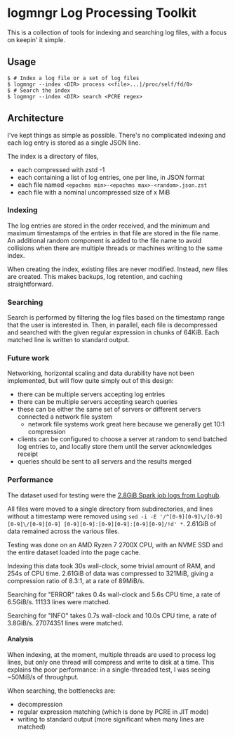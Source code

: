 # logmngr Log Processing Toolkit

This is a collection of tools for indexing and searching log files, with a
focus on keepin' it simple.

## Usage

```
$ # Index a log file or a set of log files
$ logmngr --index <DIR> process <<file>...|/proc/self/fd/0>
$ # Search the index
$ logmngr --index <DIR> search <PCRE regex>
```

## Architecture

I've kept things as simple as possible. There's no complicated indexing and
each log entry is stored as a single JSON line.

The index is a directory of files,

- each compressed with zstd -1
- each containing a list of log entries, one per line, in JSON format
- each file named `<epochms min>-<epochms max>-<random>.json.zst`
- each file with a nominal uncompressed size of x MiB

### Indexing

The log entries are stored in the order received, and the minimum and maximum
timestamps of the entries in that file are stored in the file name. An additional
random component is added to the file name to avoid collisions when there are
multiple threads or machines writing to the same index.

When creating the index, existing files are never modified. Instead, new files
are created. This makes backups, log retention, and caching straightforward.

### Searching

Search is performed by filtering the log files based on the timestamp range that
the user is interested in. Then, in parallel, each file is decompressed and searched
with the given regular expression in chunks of 64KiB. Each matched line is written to
standard output.

### Future work

Networking, horizontal scaling and data durability have not been implemented, but
will flow quite simply out of this design:

- there can be multiple servers accepting log entries
- there can be multiple servers accepting search queries
- these can be either the same set of servers or different servers connected
  a network file system
    - network file systems work great here because we generally get 10:1
      compression
- clients can be configured to choose a server at random to send batched log
  entries to, and locally store them until the server acknowledges receipt
- queries should be sent to all servers and the results merged

### Performance

The dataset used for testing were the [2.8GiB Spark job logs from Loghub][spark-logs].

All files were moved to a single directory from subdirectories, and lines without
a timestamp were removed using `sed -i -E '/^[0-9][0-9]\/[0-9][0-9]\/[0-9][0-9] [0-9][0-9]:[0-9][0-9]:[0-9][0-9]/!d' *`.
2.61GiB of data remained across the various files.

Testing was done on an AMD Ryzen 7 2700X CPU, with an NVME SSD and the entire
dataset loaded into the page cache.

[spark-logs]: https://github.com/logpai/loghub/tree/master/Spark

Indexing this data took 30s wall-clock, some trivial amount of RAM, and 254s of
CPU time. 2.61GiB of data was compressed to 321MiB, giving a compression ratio
of 8.3:1, at a rate of 89MiB/s.

Searching for "ERROR" takes 0.4s wall-clock and 5.6s CPU time, a rate of 6.5GiB/s.
11133 lines were matched.

Searching for "INFO" takes 0.7s wall-clock and 10.0s CPU time, a rate of 3.8GiB/s.
27074351 lines were matched.

#### Analysis

When indexing, at the moment, multiple threads are used to process log lines,
but only one thread will compress and write to disk at a time. This explains
the poor performance: in a single-threaded test, I was seeing ~50MiB/s of
throughput.

When searching, the bottlenecks are:

- decompression
- regular expression matching (which is done by PCRE in JIT mode)
- writing to standard output (more significant when many lines are matched)

